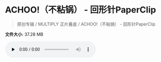 # ACHOO!（不粘锅） - 回形针PaperClip

> 原创专辑 / MULTIPLY 正片叠底 / ACHOO!（不粘锅） - 回形针PaperClip

**文件大小**: 37.28 MB

<audio preload="none" controls><source src="https://file.hsyhx.top/archive/原创专辑/MULTIPLY 正片叠底/ACHOO!（不粘锅） - 回形针PaperClip.flac" type="audio/mpeg">🤔 您的浏览器不支持此音频格式</audio>